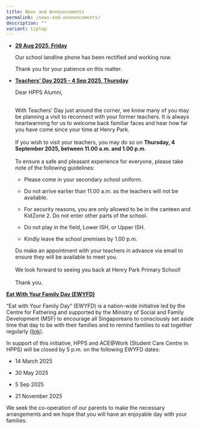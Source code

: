 ```yaml
---
title: News and Announcements
permalink: /news-and-announcements/
description: ""
variant: tiptap
---
```

<ul data-tight="true" class="tight">
<li>
<p><strong><u>29 Aug 2025, Friday</u></strong>
</p>
<p></p>
<p>Our school landline phone has been rectified and working now.</p>
<p></p>
<p>Thank you for your patience on this matter.</p>
</li>
</ul>
<p></p>
<ul data-tight="true" class="tight">
<li>
<p><strong><u>Teachers' Day 2025 - 4 Sep 2025, Thursday</u></strong>
</p>
<p></p>
<p>Dear HPPS Alumni,</p>
<p>
<br>With Teachers' Day just around the corner, we know many of you may be
planning a visit to reconnect with your former teachers. It is always heartwarming
for us to welcome back familiar faces and hear how far you have come since
your time at Henry Park.
<br>
<br>If you wish to visit your teachers, you may do so on <strong>Thursday, 4 September 2025, between 11.00 a.m. and 1.00 p.m</strong>.
<br>
<br>To ensure a safe and pleasant experience for everyone, please take note
of the following guidelines:</p>
<ul data-tight="true" class="tight">
<li>
<p>Please come in your secondary school uniform.</p>
</li>
<li>
<p>Do not arrive earlier than 11.00 a.m. as the teachers will not be available.</p>
</li>
<li>
<p>For security reasons, you are only allowed to be in the canteen and KidZone
2. Do not enter other parts of the school.</p>
</li>
<li>
<p>Do not play in the field, Lower ISH, or Upper ISH.</p>
</li>
<li>
<p>Kindly leave the school premises by 1.00 p.m.</p>
</li>
</ul>
<p>Do make an appointment with your teachers in advance via email to ensure
they will be available to meet you.
<br>
<br>We look forward to seeing you back at Henry Park Primary School!
<br>
<br>Thank you.</p>
<p></p>
<p></p>
</li>
</ul>
<p><strong><u>Eat With Your Family Day (EWYFD)</u></strong>
</p>
<p>“Eat with Your Family Day” (EWYFD) is a nation-wide initiative led by
the Centre for Fathering and supported by the Ministry of Social and Family
Development (MSF) to encourage all Singaporeans to consciously set aside
time that day to be with their families and to remind families to eat together
regularly (<a href="http://fathers.com.sg/ewyfd/" rel="noopener noreferrer nofollow" target="_blank">link</a>).</p>
<p>In support of this initiative, HPPS and ACE@Work (Student Care Centre
in HPPS) will be closed by 5 p.m. on the following EWYFD dates:</p>
<ul data-tight="true" class="tight">
<li>
<p>14 March 2025</p>
</li>
<li>
<p>30 May 2025</p>
</li>
<li>
<p>5 Sep 2025</p>
</li>
<li>
<p>21 November 2025</p>
<p></p>
</li>
</ul>
<p>We seek the co-operation of our parents to make the necessary arrangements
and we hope that you will have an enjoyable day with your families.</p>
<p></p>
<p></p>
<p></p>